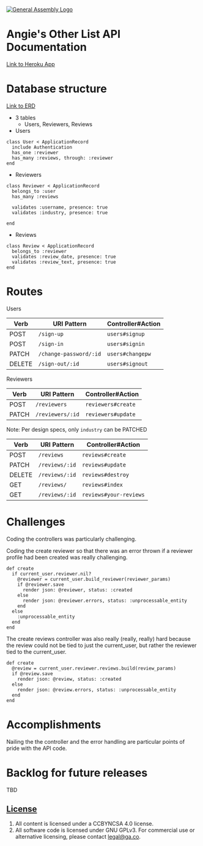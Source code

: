 [![General Assembly Logo](https://camo.githubusercontent.com/1a91b05b8f4d44b5bbfb83abac2b0996d8e26c92/687474703a2f2f692e696d6775722e636f6d2f6b6538555354712e706e67)](https://generalassemb.ly/education/web-development-immersive)
# Angie's Other List API Documentation
[Link to Heroku App](https://git.heroku.com/angies-other-list.git
)
# Database structure
[Link to ERD](https://goo.gl/photos/iDN9jtu21tM6BFPGA)
- 3 tables
  - Users, Reviewers, Reviews
- Users
```
class User < ApplicationRecord
  include Authentication
  has_one :reviewer
  has_many :reviews, through: :reviewer
end
```
- Reviewers
```
class Reviewer < ApplicationRecord
  belongs_to :user
  has_many :reviews

  validates :username, presence: true
  validates :industry, presence: true

end
```
- Reviews
```
class Review < ApplicationRecord
  belongs_to :reviewer
  validates :review_date, presence: true
  validates :review_text, presence: true
end
```

# Routes
Users

| Verb   | URI Pattern            | Controller#Action |
|--------|------------------------|-------------------|
| POST   | `/sign-up`             | `users#signup`    |
| POST   | `/sign-in`             | `users#signin`    |
| PATCH  | `/change-password/:id` | `users#changepw`  |
| DELETE | `/sign-out/:id`        | `users#signout`   |

Reviewers

| Verb   | URI Pattern            | Controller#Action |
|--------|------------------------|-------------------|
| POST   | `/reviewers`           | `reviewers#create`|
| PATCH  | `/reviewers/:id`       | `reviewers#update`|

Note: Per design specs, only `industry` can be PATCHED

| Verb   | URI Pattern            | Controller#Action      |
|--------|------------------------|----------------------- |
| POST   | `/reviews`             | `reviews#create`       |
| PATCH  | `/reviews/:id`         | `reviews#update`       |
| DELETE | `/reviews/:id`         | `reviews#destroy`      |
| GET    | `/reviews/`            | `reviews#index`        |
| GET    | `/reviews/:id`         | `reviews#your-reviews` |

# Challenges
Coding the controllers was particularly challenging.

Coding the create reviewer so that there was an error thrown if a reviewer profile had been created was really challenging.
```
def create
  if current_user.reviewer.nil?
    @reviewer = current_user.build_reviewer(reviewer_params)
    if @reviewer.save
      render json: @reviewer, status: :created
    else
      render json: @reviewer.errors, status: :unprocessable_entity
    end
  else
    :unprocessable_entity
  end
end
```

The create reviews controller was also really (really, really) hard because the review could not be tied to just the current_user, but rather the reviewer tied to the current_user.
```
def create
  @review = current_user.reviewer.reviews.build(review_params)
  if @review.save
    render json: @review, status: :created
  else
    render json: @review.errors, status: :unprocessable_entity
  end
end
```

# Accomplishments
Nailing the the controller and the error handling are particular points of pride with the API code.

# Backlog for future releases
TBD

## [License](LICENSE)

1.  All content is licensed under a CC­BY­NC­SA 4.0 license.
1.  All software code is licensed under GNU GPLv3. For commercial use or
    alternative licensing, please contact legal@ga.co.
